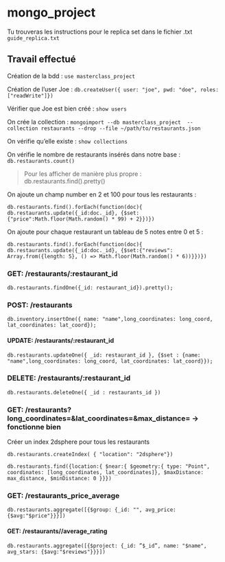 # mongo_project

Tu trouveras les instructions pour le replica set dans le fichier .txt `guide_replica.txt`

## Travail effectué
Création de la bdd : `use masterclass_project`

Création de l’user Joe :  `db.createUser({ user: "joe", pwd: "doe", roles: ["readWrite"]})`

Vérifier que Joe est bien créé : `show users`

On crée la collection : `mongoimport --db masterclass_project  --collection restaurants --drop --file ~/path/to/restaurants.json`

On vérifie qu’elle existe : `show collections`

On vérifie le nombre de restaurants insérés dans notre base : `db.restaurants.count()`

> Pour les afficher de manière plus propre : db.restaurants.find().pretty()


On ajoute un champ number en 2 et 100 pour tous les restaurants : 

`db.restaurants.find().forEach(function(doc){ db.restaurants.update({_id:doc._id}, {$set:{"price":Math.floor(Math.random() * 99) + 2}})})`

On ajoute pour chaque restaurant un tableau de 5 notes entre 0 et 5 :

`db.restaurants.find().forEach(function(doc){ db.restaurants.update({_id:doc._id}, {$set:{"reviews": Array.from({length: 5}, () => Math.floor(Math.random() * 6))}})})`

		 							
### GET: /restaurants/:restaurant_id

`db.restaurants.findOne({_id: restaurant_id}).pretty();`

### POST: /restaurants

`db.inventory.insertOne({ name: "name",long_coordinates: long_coord, lat_coordinates: lat_coord});`

#### UPDATE: /restaurants/:restaurant_id

`db.restaurants.updateOne({ _id: restaurant_id }, {$set : {name: "name",long_coordinates: long_coord, lat_coordinates: lat_coord}});`
	
### DELETE: /restaurants/:restaurant_id

`db.restaurants.deleteOne({ _id : restaurants_id })`
	
### GET: /restaurants?long_coordinates=<value>&lat_coordinates=<value>&max_distance=<v alue>  → fonctionne bien

Créer un index 2dsphere pour tous les restaurants

```
db.restaurants.createIndex( { "location": "2dsphere"}) 

db.restaurants.find({location:{ $near:{ $geometry:{ type: "Point", coordinates: [long_coordinates, lat_coordinates]}, $maxDistance: max_distance, $minDistance: 0 }}})
```

			
### GET: /restaurants_price_average

`db.restaurants.aggregate([{$group: {_id: "", avg_price: {$avg:"$price"}}}])`
			
#### GET: /restaurants//average_rating	

`db.restaurants.aggregate([{$project: {_id: ”$_id”, name: "$name", avg_stars: {$avg:"$reviews"}}}])`
